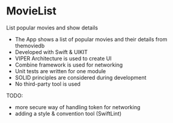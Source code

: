 # MovieList
List popular movies and show details

- The App shows a list of popular movies and their details from themoviedb
- Developed with Swift & UIKIT
- VIPER Architecture is used to create UI
- Combine framework is used for networking
- Unit tests are written for one module
- SOLID principles are considered during development
- No third-party tool is used

TODO:

- more secure way of handling token for networking
- adding a style & convention tool (SwiftLint)

